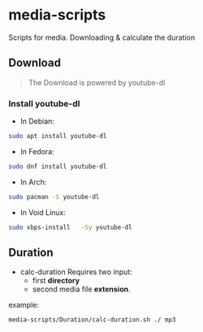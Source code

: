 # media-scripts

Scripts for media. Downloading & calculate the duration

## Download

> The Download is powered by youtube-dl

### Install youtube-dl

- In Debian:

```sh
sudo apt install youtube-dl
```

- In Fedora:

```sh
sudo dnf install youtube-dl
```

- In Arch:

```sh
sudo pacman -S youtube-dl
```

- In Void Linux:

```sh
sudo xbps-install   -Sy youtube-dl 
```

## Duration

- calc-duration Requires two input:
  - first **directory**
  - second media file **extension**.

example:

```sh
media-scripts/Duration/calc-duration.sh ./ mp3 
```

